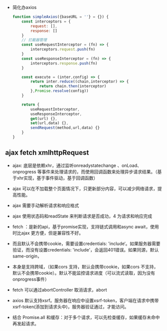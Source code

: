 - 简化办axios
    ```js
    function simpleAxios({baseURL = ''} = {}) {
        const interceptors = {
            request: [],
            response: []
        }
        // 拦截器管理
        const useRequestInterceptor = (fn) => {
            interceptors.request.push(fn)
        }
        const useResponseInterceptor = (fn) => {
            interceptors.response.push(fn)
        }

        const execute = (inter,config) => {
            return inter.reduce((chain,interceptor) => {
                return chain.then(interceptor)
            },Promise.resolve(config))
        }

        return {
            useRequestInterceptor,
            useResponseInterceptor,
            get(url) {},
            set(url,data) {},
            sendRequest(method,url,data) {}
        }
    }
    ```

## ajax fetch xmlhttpRequest
- ajax: 底层是依赖xhr，通过监听onreadystatechange 、onLoad、onprogress 等事件来处理请求的，而使用回调函数来处理异步请求结果。（基于xhr实现，基于事件驱动，基于回调函数）
- ajax 可以在不加载整个页面情况下，只更新部分内容，可以减少网络请求，提高性能。
- ajax 需要手动解析请求和响应格式
- ajax 使用状态码和readState 来判断请求是否成功，4 为请求和响应完成

- fetch ：是新的api，基于promise实现，支持链式调用和async await，使用时比ajax 更方便，但是兼容性不好。
- 而且默认不会携带cookie，需要设置credentials: 'include‘。如果服务器需要验证，而没有设置credentials: 'include'，会返回401错误。如果同源，默认same-origin，
- 本身是支持跨域，（如果cors 支持，默认会携带cookie，如果cors 不支持，默认不会携带cookie）。默认不能监控请求进度（可以流式读取，因为没有onprogress事件）
- fetch 可以通过abortController 取消请求，abort

- axios 默认支持xsrf。服务器在响应中设置xsrf-token，客户端在请求中携带xsrf-token(添加到请求头中)，服务器验证通过，才能访问。

- 结合 Promise.all 和缓存：对于多个请求，可以先检查缓存，如果缓存未命中再发起请求。